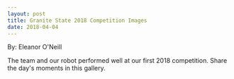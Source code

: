 ```yaml
---
layout: post
title: Granite State 2018 Competition Images
date: 2018-04-04
---
```

By: Eleanor O'Neill

The team and our robot performed well at our first 2018 competition. Share the day's moments in this gallery.

<img data-fancybox="2018GraniteState" src="{{site.baseurl}}/images/upload/2018/03/Windham-Granite-State-2018/20180304_150229-700x0.jpg" height="0" width="700" alt="" />
<img data-fancybox="2018GraniteState" src="{{site.baseurl}}/images/upload/2018/03/Windham-Granite-State-2018/P1030492-700x0.jpg" height="0" width="700" alt="" />
<img data-fancybox="2018GraniteState" src="{{site.baseurl}}/images/upload/2018/03/Windham-Granite-State-2018/img_a14-700x0.jpg" height="0" width="700" alt="" />
<img data-fancybox="2018GraniteState" src="{{site.baseurl}}/images/upload/2018/03/Windham-Granite-State-2018/IMG_5354-700x0.jpg" height="0" width="700" alt="" />
<img data-fancybox="2018GraniteState" src="{{site.baseurl}}/images/upload/2018/03/Windham-Granite-State-2018/IMG_5353-700x0.jpg" height="0" width="700" alt="" />
<img data-fancybox="2018GraniteState" src="{{site.baseurl}}/images/upload/2018/03/Windham-Granite-State-2018/IMG_5352-700x0.jpg" height="0" width="700" alt="" />
<img data-fancybox="2018GraniteState" src="{{site.baseurl}}/images/upload/2018/03/Windham-Granite-State-2018/IMG_5355-e1522713042863-700x0.jpg" height="0" width="700" alt="" />
<img data-fancybox="2018GraniteState" src="{{site.baseurl}}/images/upload/2018/03/Windham-Granite-State-2018/P1030511-700x0.jpg" height="0" width="700" alt="" />
<img data-fancybox="2018GraniteState" src="{{site.baseurl}}/images/upload/2018/03/Windham-Granite-State-2018/P1030510-700x0.jpg" height="0" width="700" alt="" />
<img data-fancybox="2018GraniteState" src="{{site.baseurl}}/images/upload/2018/03/Windham-Granite-State-2018/P1030506-700x0.jpg" height="0" width="700" alt="" />
<img data-fancybox="2018GraniteState" src="{{site.baseurl}}/images/upload/2018/03/Windham-Granite-State-2018/P1030509-700x0.jpg" height="0" width="700" alt="" />
<img data-fancybox="2018GraniteState" src="{{site.baseurl}}/images/upload/2018/03/Windham-Granite-State-2018/P1030504-700x0.jpg" height="0" width="700" alt="" />
<img data-fancybox="2018GraniteState" src="{{site.baseurl}}/images/upload/2018/03/Windham-Granite-State-2018/P1030508-700x0.jpg" height="0" width="700" alt="" />
<img data-fancybox="2018GraniteState" src="{{site.baseurl}}/images/upload/2018/03/Windham-Granite-State-2018/P1030503-e1522713081415-700x0.jpg" height="0" width="700" alt="" />
<img data-fancybox="2018GraniteState" src="{{site.baseurl}}/images/upload/2018/03/Windham-Granite-State-2018/P1030505-700x0.jpg" height="0" width="700" alt="" />
<img data-fancybox="2018GraniteState" src="{{site.baseurl}}/images/upload/2018/03/Windham-Granite-State-2018/P1030507-700x0.jpg" height="0" width="700" alt="" />
<img data-fancybox="2018GraniteState" src="{{site.baseurl}}/images/upload/2018/03/Windham-Granite-State-2018/P1030502-e1522712978134-700x0.jpg" height="0" width="700" alt="" />
<img data-fancybox="2018GraniteState" src="{{site.baseurl}}/images/upload/2018/03/Windham-Granite-State-2018/P1030499-700x0.jpg" height="0" width="700" alt="" />
<img data-fancybox="2018GraniteState" src="{{site.baseurl}}/images/upload/2018/03/Windham-Granite-State-2018/P1030500-e1522713112571-700x0.jpg" height="0" width="700" alt="" />
<img data-fancybox="2018GraniteState" src="{{site.baseurl}}/images/upload/2018/03/Windham-Granite-State-2018/P1030495-700x0.jpg" height="0" width="700" alt="" />
<img data-fancybox="2018GraniteState" src="{{site.baseurl}}/images/upload/2018/03/Windham-Granite-State-2018/P1030498-700x0.jpg" height="0" width="700" alt="" />
<img data-fancybox="2018GraniteState" src="{{site.baseurl}}/images/upload/2018/03/Windham-Granite-State-2018/P1030490-700x0.jpg" height="0" width="700" alt="" />
<img data-fancybox="2018GraniteState" src="{{site.baseurl}}/images/upload/2018/03/Windham-Granite-State-2018/P1030493-700x0.jpg" height="0" width="700" alt="" />
<img data-fancybox="2018GraniteState" src="{{site.baseurl}}/images/upload/2018/03/Windham-Granite-State-2018/P1030497-700x0.jpg" height="0" width="700" alt="" />
<img data-fancybox="2018GraniteState" src="{{site.baseurl}}/images/upload/2018/03/Windham-Granite-State-2018/P1030496-700x0.jpg" height="0" width="700" alt="" />
<img data-fancybox="2018GraniteState" src="{{site.baseurl}}/images/upload/2018/03/Windham-Granite-State-2018/P1030491-700x0.jpg" height="0" width="700" alt="" />
<img data-fancybox="2018GraniteState" src="{{site.baseurl}}/images/upload/2018/03/Windham-Granite-State-2018/P1030494-700x0.jpg" height="0" width="700" alt="" />
<img data-fancybox="2018GraniteState" src="{{site.baseurl}}/images/upload/2018/03/Windham-Granite-State-2018/P1030489-700x0.jpg" height="0" width="700" alt="" />
<img data-fancybox="2018GraniteState" src="{{site.baseurl}}/images/upload/2018/03/Windham-Granite-State-2018/P1030482-700x0.jpg" height="0" width="700" alt="" />
<img data-fancybox="2018GraniteState" src="{{site.baseurl}}/images/upload/2018/03/Windham-Granite-State-2018/P1030488-700x0.jpg" height="0" width="700" alt="" />
<img data-fancybox="2018GraniteState" src="{{site.baseurl}}/images/upload/2018/03/Windham-Granite-State-2018/P1030485-700x0.jpg" height="0" width="700" alt="" />
<img data-fancybox="2018GraniteState" src="{{site.baseurl}}/images/upload/2018/03/Windham-Granite-State-2018/P1030487-700x0.jpg" height="0" width="700" alt="" />
<img data-fancybox="2018GraniteState" src="{{site.baseurl}}/images/upload/2018/03/Windham-Granite-State-2018/P1030480-700x0.jpg" height="0" width="700" alt="" />
<img data-fancybox="2018GraniteState" src="{{site.baseurl}}/images/upload/2018/03/Windham-Granite-State-2018/img_a56-700x0.jpg" height="0" width="700" alt="" />
<img data-fancybox="2018GraniteState" src="{{site.baseurl}}/images/upload/2018/03/Windham-Granite-State-2018/img_a60-700x0.jpg" height="0" width="700" alt="" />
<img data-fancybox="2018GraniteState" src="{{site.baseurl}}/images/upload/2018/03/Windham-Granite-State-2018/img_a55-700x0.jpg" height="0" width="700" alt="" />
<img data-fancybox="2018GraniteState" src="{{site.baseurl}}/images/upload/2018/03/Windham-Granite-State-2018/img_a53-700x0.jpg" height="0" width="700" alt="" />
<img data-fancybox="2018GraniteState" src="{{site.baseurl}}/images/upload/2018/03/Windham-Granite-State-2018/img_a52-700x0.jpg" height="0" width="700" alt="" />
<img data-fancybox="2018GraniteState" src="{{site.baseurl}}/images/upload/2018/03/Windham-Granite-State-2018/img_a51-700x0.jpg" height="0" width="700" alt="" />
<img data-fancybox="2018GraniteState" src="{{site.baseurl}}/images/upload/2018/03/Windham-Granite-State-2018/img_a46-700x0.jpg" height="0" width="700" alt="" />
<img data-fancybox="2018GraniteState" src="{{site.baseurl}}/images/upload/2018/03/Windham-Granite-State-2018/img_a50-700x0.jpg" height="0" width="700" alt="" />
<img data-fancybox="2018GraniteState" src="{{site.baseurl}}/images/upload/2018/03/Windham-Granite-State-2018/img_a48-700x0.jpg" height="0" width="700" alt="" />
<img data-fancybox="2018GraniteState" src="{{site.baseurl}}/images/upload/2018/03/Windham-Granite-State-2018/img_a47-700x0.jpg" height="0" width="700" alt="" />
<img data-fancybox="2018GraniteState" src="{{site.baseurl}}/images/upload/2018/03/Windham-Granite-State-2018/img_a45-700x0.jpg" height="0" width="700" alt="" />
<img data-fancybox="2018GraniteState" src="{{site.baseurl}}/images/upload/2018/03/Windham-Granite-State-2018/img_a41-700x0.jpg" height="0" width="700" alt="" />
<img data-fancybox="2018GraniteState" src="{{site.baseurl}}/images/upload/2018/03/Windham-Granite-State-2018/img_a40-700x0.jpg" height="0" width="700" alt="" />
<img data-fancybox="2018GraniteState" src="{{site.baseurl}}/images/upload/2018/03/Windham-Granite-State-2018/img_a39-700x0.jpg" height="0" width="700" alt="" />
<img data-fancybox="2018GraniteState" src="{{site.baseurl}}/images/upload/2018/03/Windham-Granite-State-2018/img_a38-700x0.jpg" height="0" width="700" alt="" />
<img data-fancybox="2018GraniteState" src="{{site.baseurl}}/images/upload/2018/03/Windham-Granite-State-2018/img_a30-700x0.jpg" height="0" width="700" alt="" />
<img data-fancybox="2018GraniteState" src="{{site.baseurl}}/images/upload/2018/03/Windham-Granite-State-2018/img_a34-700x0.jpg" height="0" width="700" alt="" />
<img data-fancybox="2018GraniteState" src="{{site.baseurl}}/images/upload/2018/03/Windham-Granite-State-2018/img_a36-700x0.jpg" height="0" width="700" alt="" />
<img data-fancybox="2018GraniteState" src="{{site.baseurl}}/images/upload/2018/03/Windham-Granite-State-2018/img_a33-700x0.jpg" height="0" width="700" alt="" />
<img data-fancybox="2018GraniteState" src="{{site.baseurl}}/images/upload/2018/03/Windham-Granite-State-2018/img_a35-700x0.jpg" height="0" width="700" alt="" />
<img data-fancybox="2018GraniteState" src="{{site.baseurl}}/images/upload/2018/03/Windham-Granite-State-2018/img_a37-700x0.jpg" height="0" width="700" alt="" />
<img data-fancybox="2018GraniteState" src="{{site.baseurl}}/images/upload/2018/03/Windham-Granite-State-2018/img_a32-700x0.jpg" height="0" width="700" alt="" />
<img data-fancybox="2018GraniteState" src="{{site.baseurl}}/images/upload/2018/03/Windham-Granite-State-2018/img_a31-700x0.jpg" height="0" width="700" alt="" />
<img data-fancybox="2018GraniteState" src="{{site.baseurl}}/images/upload/2018/03/Windham-Granite-State-2018/img_a29-700x0.jpg" height="0" width="700" alt="" />
<img data-fancybox="2018GraniteState" src="{{site.baseurl}}/images/upload/2018/03/Windham-Granite-State-2018/img_a27-700x0.jpg" height="0" width="700" alt="" />
<img data-fancybox="2018GraniteState" src="{{site.baseurl}}/images/upload/2018/03/Windham-Granite-State-2018/img_a26-700x0.jpg" height="0" width="700" alt="" />
<img data-fancybox="2018GraniteState" src="{{site.baseurl}}/images/upload/2018/03/Windham-Granite-State-2018/img_a20-700x0.jpg" height="0" width="700" alt="" />
<img data-fancybox="2018GraniteState" src="{{site.baseurl}}/images/upload/2018/03/Windham-Granite-State-2018/img_a19-700x0.jpg" height="0" width="700" alt="" />
<img data-fancybox="2018GraniteState" src="{{site.baseurl}}/images/upload/2018/03/Windham-Granite-State-2018/img_a25-700x0.jpg" height="0" width="700" alt="" />
<img data-fancybox="2018GraniteState" src="{{site.baseurl}}/images/upload/2018/03/Windham-Granite-State-2018/img_a15-700x0.jpg" height="0" width="700" alt="" />
<img data-fancybox="2018GraniteState" src="{{site.baseurl}}/images/upload/2018/03/Windham-Granite-State-2018/img_a16-700x0.jpg" height="0" width="700" alt="" />
<img data-fancybox="2018GraniteState" src="{{site.baseurl}}/images/upload/2018/03/Windham-Granite-State-2018/img_a22-700x0.jpg" height="0" width="700" alt="" />
<img data-fancybox="2018GraniteState" src="{{site.baseurl}}/images/upload/2018/03/Windham-Granite-State-2018/img_a21-700x0.jpg" height="0" width="700" alt="" />
<img data-fancybox="2018GraniteState" src="{{site.baseurl}}/images/upload/2018/03/Windham-Granite-State-2018/img_a12-700x0.jpg" height="0" width="700" alt="" />
<img data-fancybox="2018GraniteState" src="{{site.baseurl}}/images/upload/2018/03/Windham-Granite-State-2018/img_a13-700x0.jpg" height="0" width="700" alt="" />
<img data-fancybox="2018GraniteState" src="{{site.baseurl}}/images/upload/2018/03/Windham-Granite-State-2018/img_a10-700x0.jpg" height="0" width="700" alt="" />
<img data-fancybox="2018GraniteState" src="{{site.baseurl}}/images/upload/2018/03/Windham-Granite-State-2018/img_a11-700x0.jpg" height="0" width="700" alt="" />
<img data-fancybox="2018GraniteState" src="{{site.baseurl}}/images/upload/2018/03/Windham-Granite-State-2018/img_a6-700x0.jpg" height="0" width="700" alt="" />
<img data-fancybox="2018GraniteState" src="{{site.baseurl}}/images/upload/2018/03/Windham-Granite-State-2018/img_a7-700x0.jpg" height="0" width="700" alt="" />
<img data-fancybox="2018GraniteState" src="{{site.baseurl}}/images/upload/2018/03/Windham-Granite-State-2018/img_a8-700x0.jpg" height="0" width="700" alt="" />
<img data-fancybox="2018GraniteState" src="{{site.baseurl}}/images/upload/2018/03/Windham-Granite-State-2018/img_a3-700x0.jpg" height="0" width="700" alt="" />
<img data-fancybox="2018GraniteState" src="{{site.baseurl}}/images/upload/2018/03/Windham-Granite-State-2018/IMG_5389-e1522713205588-700x0.jpg" height="0" width="700" alt="" />
<img data-fancybox="2018GraniteState" src="{{site.baseurl}}/images/upload/2018/03/Windham-Granite-State-2018/img_a1-700x0.jpg" height="0" width="700" alt="" />
<img data-fancybox="2018GraniteState" src="{{site.baseurl}}/images/upload/2018/03/Windham-Granite-State-2018/IMG_5387-700x0.jpg" height="0" width="700" alt="" />
<img data-fancybox="2018GraniteState" src="{{site.baseurl}}/images/upload/2018/03/Windham-Granite-State-2018/IMG_5388-e1522713243981-700x0.jpg" height="0" width="700" alt="" />
<img data-fancybox="2018GraniteState" src="{{site.baseurl}}/images/upload/2018/03/Windham-Granite-State-2018/IMG_5384-700x0.jpg" height="0" width="700" alt="" />
<img data-fancybox="2018GraniteState" src="{{site.baseurl}}/images/upload/2018/03/Windham-Granite-State-2018/IMG_5385-700x0.jpg" height="0" width="700" alt="" />
<img data-fancybox="2018GraniteState" src="{{site.baseurl}}/images/upload/2018/03/Windham-Granite-State-2018/IMG_5379-700x0.jpg" height="0" width="700" alt="" />
<img data-fancybox="2018GraniteState" src="{{site.baseurl}}/images/upload/2018/03/Windham-Granite-State-2018/IMG_5375-e1522713313600-700x0.jpg" height="0" width="700" alt="" />
<img data-fancybox="2018GraniteState" src="{{site.baseurl}}/images/upload/2018/03/Windham-Granite-State-2018/IMG_5382-700x0.jpg" height="0" width="700" alt="" />
<img data-fancybox="2018GraniteState" src="{{site.baseurl}}/images/upload/2018/03/Windham-Granite-State-2018/IMG_5376-e1522713376604-700x0.jpg" height="0" width="700" alt="" />
<img data-fancybox="2018GraniteState" src="{{site.baseurl}}/images/upload/2018/03/Windham-Granite-State-2018/IMG_5372-e1522713497137-700x0.jpg" height="0" width="700" alt="" />
<img data-fancybox="2018GraniteState" src="{{site.baseurl}}/images/upload/2018/03/Windham-Granite-State-2018/IMG_5377-e1522713523105-700x0.jpg" height="0" width="700" alt="" />
<img data-fancybox="2018GraniteState" src="{{site.baseurl}}/images/upload/2018/03/Windham-Granite-State-2018/IMG_5371-e1522713554364-700x0.jpg" height="0" width="700" alt="" />
<img data-fancybox="2018GraniteState" src="{{site.baseurl}}/images/upload/2018/03/Windham-Granite-State-2018/IMG_5374-700x0.jpg" height="0" width="700" alt="" />
<img data-fancybox="2018GraniteState" src="{{site.baseurl}}/images/upload/2018/03/Windham-Granite-State-2018/IMG_5368-700x0.jpg" height="0" width="700" alt="" />
<img data-fancybox="2018GraniteState" src="{{site.baseurl}}/images/upload/2018/03/Windham-Granite-State-2018/IMG_5362-700x0.jpg" height="0" width="700" alt="" />
<img data-fancybox="2018GraniteState" src="{{site.baseurl}}/images/upload/2018/03/Windham-Granite-State-2018/IMG_5369-e1522714258832-700x0.jpg" height="0" width="700" alt="" />
<img data-fancybox="2018GraniteState" src="{{site.baseurl}}/images/upload/2018/03/Windham-Granite-State-2018/IMG_5364-e1522713672888-700x0.jpg" height="0" width="700" alt="" />
<img data-fancybox="2018GraniteState" src="{{site.baseurl}}/images/upload/2018/03/Windham-Granite-State-2018/IMG_5367-700x0.jpg" height="0" width="700" alt="" />
<img data-fancybox="2018GraniteState" src="{{site.baseurl}}/images/upload/2018/03/Windham-Granite-State-2018/IMG_5363-e1522713729551-700x0.jpg" height="0" width="700" alt="" />
<img data-fancybox="2018GraniteState" src="{{site.baseurl}}/images/upload/2018/03/Windham-Granite-State-2018/IMG_5357-e1522713792266-700x0.jpg" height="0" width="700" alt="" />
<img data-fancybox="2018GraniteState" src="{{site.baseurl}}/images/upload/2018/03/Windham-Granite-State-2018/IMG_5356-700x0.jpg" height="0" width="700" alt="" />
<img data-fancybox="2018GraniteState" src="{{site.baseurl}}/images/upload/2018/03/Windham-Granite-State-2018/IMG_5380-e1522713459738-700x0.jpg" height="0" width="700" alt="" />

